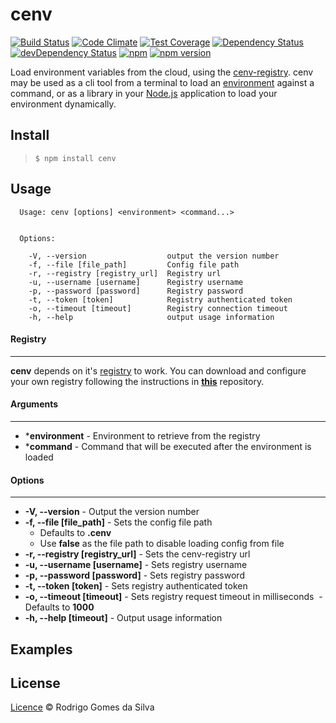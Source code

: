 # cenv

[![Build Status](https://travis-ci.org/rodrigogs/cenv.svg?branch=master)](https://travis-ci.org/rodrigogs/cenv)
[![Code Climate](https://codeclimate.com/github/rodrigogs/cenv/badges/gpa.svg)](https://codeclimate.com/github/rodrigogs/cenv)
[![Test Coverage](https://codeclimate.com/github/rodrigogs/cenv/badges/coverage.svg)](https://codeclimate.com/github/rodrigogs/cenv/coverage)
[![Dependency Status](https://david-dm.org/rodrigogs/cenv/status.svg)](https://david-dm.org/rodrigogs/cenv#info=dependencies)
[![devDependency Status](https://david-dm.org/rodrigogs/cenv/dev-status.svg)](https://david-dm.org/rodrigogs/cenv#info=devDependencies)
[![npm](https://img.shields.io/npm/dt/cenv.svg)](https://www.npmjs.com/package/cenv)
[![npm version](https://badge.fury.io/js/cenv.svg)](https://badge.fury.io/js/cenv)

Load environment variables from the cloud, using the [cenv-registry](https://github.com/rodrigogs/cenv-registry). cenv may be used as a cli tool from a terminal to load an [environment](https://en.wikipedia.org/wiki/Environment_variable) against a command, or as a library in your [Node.js](nodejs.org) application to load your environment dynamically.

Install
-------
> ```$ npm install cenv```

Usage
-----
```
  Usage: cenv [options] <environment> <command...>


  Options:

    -V, --version                  output the version number
    -f, --file [file_path]         Config file path
    -r, --registry [registry_url]  Registry url
    -u, --username [username]      Registry username
    -p, --password [password]      Registry password
    -t, --token [token]            Registry authenticated token
    -o, --timeout [timeout]        Registry connection timeout
    -h, --help                     output usage information
```

#### Registry
---
**cenv** depends on it's [registry](https://github.com/rodrigogs/cenv-registry) to work. You can download and configure your own registry following the instructions in **[this](https://github.com/rodrigogs/cenv-registry)** repository.


#### Arguments
---
* ***environment** - Environment to retrieve from the registry
* ***command** - Command that will be executed after the environment is loaded


#### Options
---
* **-V, --version** - Output the version number
* **-f, --file [file_path]** - Sets the config file path
  - Defaults to **.cenv**
  - Use **false** as the file path to disable loading config from file
* **-r, --registry [registry_url]** - Sets the cenv-registry url
* **-u, --username [username]** - Sets registry username
* **-p, --password [password]** - Sets registry password
* **-t, --token [token]** - Sets registry authenticated token
* **-o, --timeout [timeout]** - Sets registry request timeout in milliseconds
  - Defaults to **1000**
* **-h, --help [timeout]** - Output usage information

Examples
--------


License
-------
[Licence](https://github.com/rodrigogs/cenv/blob/master/LICENSE) © Rodrigo Gomes da Silva

